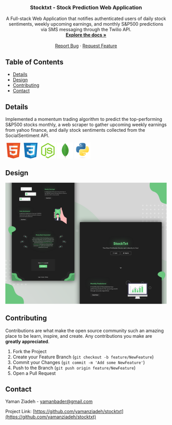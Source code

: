 <!-- INTRO. -->
<br />
<p align="center">
  <h3 align="center">Stocktxt - Stock Prediction Web Application</h3>

  <p align="center">
A Full-stack Web Application that notifies authenticated users of daily stock sentiments, weekly upcoming earnings, and monthly S&P500 predictions via SMS messaging through the Twilio API.
    <br />
    <a href="https://github.com/yamanziadeh/stocktxt"><strong>Explore the docs »</strong></a>
    <br />
    <br />
    <a href="https://github.com/yamanziadeh/stocktxt/issues">Report Bug</a>
    ·
    <a href="https://github.com/yamanziadeh/stocktxt/issues">Request Feature</a>
  </p>
</p>



<!-- TABLE OF CONTENTS -->
## Table of Contents

* [Details](#details)
* [Design](#design)
* [Contributing](#contributing)
* [Contact](#contact)

<!-- DESIGN -->
## Details
Implemented a momentum trading algorithm to predict the top-performing S&P500 stocks monthly, a web scraper to gather upcoming weekly earnings from yahoo finance, and daily stock sentiments collected from the SocialSentiment API.

<img src="gitImgs/html.svg?raw=true" float="left" width="50" >
<img src="gitImgs/css.svg?raw=true" float="left" width="50" >
<img src="gitImgs/nodejs.svg?raw=true" float="left" width="50" >
<img src="gitImgs/mongodb.svg?raw=true" float="left" width="50" >
<img src="gitImgs/python.svg?raw=true" float="left" width="50" >

<!-- DESIGN -->
## Design
![Website Design](gitImgs/Design.png?raw=true "Design")
<!-- CONTRIBUTING -->
## Contributing

Contributions are what make the open source community such an amazing place to be learn, inspire, and create. Any contributions you make are **greatly appreciated**.

1. Fork the Project
2. Create your Feature Branch (`git checkout -b feature/NewFeature`)
3. Commit your Changes (`git commit -m 'Add some NewFeature'`)
4. Push to the Branch (`git push origin feature/NewFeature`)
5. Open a Pull Request



<!-- CONTACT -->
## Contact

Yaman Ziadeh - yamanbader@gmail.com

Project Link: [https://github.com/yamanziadeh/stocktxt](https://github.com/yamanziadeh/stocktxt)
